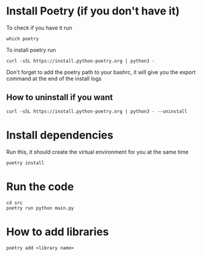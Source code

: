 
# Install Poetry (if you don't have it)
To check if you have it run
```
which poetry
```
To install poetry run
```
curl -sSL https://install.python-poetry.org | python3 -
```

Don't forget to add the poetry path to your bashrc, it will give you the export command at the end of the install logs

## How to uninstall if you want
```
curl -sSL https://install.python-poetry.org | python3 - --uninstall
```

# Install dependencies 
Run this, it should create the virtual environment for you at the same time
```
poetry install
```

# Run the code
```
cd src
poetry run python main.py
```

# How to add libraries
```
poetry add <library name>
```